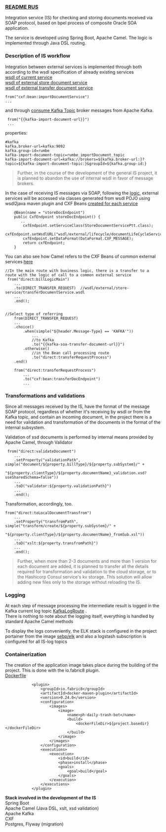 ### [README RUS](READMERUS.md)
Integration service (IS) for checking and storing documents received via SOAP protocol, based on bpel process of composite Oracle SOA application.

The service is developed using Spring Boot, Apache Camel. The logic is implemented through Java DSL routing.


### Description of IS workflow
Integration between external services is implemented through both according to the wsdl specification of already existing services  
[wsdl of current service](src/main/resources/wsdl/internal/checkRumbeDocuments.wsdl)  
[wsdl of external store document service](src/main/resources/wsdl/external/lifecycle/documentLifeCycleService.wsdl)  
[wsdl of external transfer document service](src/main/resources/wsdl/external/transfer/transferDocumentService.wsdl)




```
from("cxf:bean:importDocumentService")
...
```

and through [consume Kafka Topic](src/main/java/ru/rumbe/check/route/ImportDocumentRoute.java) broker messages from
Apache Kafka.

```
 from("{{kafka-import-document-url}}")
 ...
```
properties:
```
#kafka
kafka.broker-url=kafka:9092
kafka.group-id=rumbe
kafka-import-document-topic=rumbe_importDocument_topic
kafka-import-document-url=kafka://brokers=${kafka.broker-url:}?topic=${kafka-import-document-topic:}&groupId=${kafka.group-id:}
```

> Further, in the course of the development of the general IS project, it is planned to abandon the use of internal wsdl in favor of message brokers.

In the case of receiving IS messages via SOAP, following the [logic](src/main/java/ru/rumbe/check/route/ExternalRoutes.java),
external services will be accessed via classes generated from wsdl POJO using wsdl2java maven plugin and CXF Beans [created for each service](src/main/java/ru/rumbe/check/config/common/ExternalEndpointConfig.java)
```
    @Bean(name = "storeDocEndpoint")
    public CxfEndpoint storeDocEndpoint() {
       ..
        cxfEndpoint.setServiceClass(StoreDocumentServicePtt.class);
        cxfEndpoint.setWsdlURL("wsdl/external/lifecycle/documentLifeCycleService.wsdl");
        cxfEndpoint.setDataFormat(DataFormat.CXF_MESSAGE);
        return cxfEndpoint;
    }
```

You can also see how Camel refers to the CXF Beans of common external services [here](src/main/java/ru/rumbe/check/route/ExternalRoutes.java)

```
//In the main route with business logic, there is a transfer to a route with the logic of call to a common external service
 from("direct:billLogicMain")
    ...
    .to(DIRECT_TRANSFER_REQUEST)  //wsdl/external/store-service/transferDocumentService.wsdl
    ...
    .end();
    
   
//Select type of referring  
    from(DIRECT_TRANSFER_REQUEST)
    ...
    .choice()
        .when(simple("${header.Message-Type} == 'KAFKA'"))
            ...
            //to Kafka
            .to("{{kafka-soa-transfer-document-url}}")
        .otherwise()
            //in the Bean call processing route
            .to("direct:transferRequestProcess")
    .end()
   
    from("direct:transferRequestProcess")
        ...
        .to("cxf:bean:transferDocEndpoint")
        ...
```

### Transformations and validations
Since all messages received by the IS, have the format of the message SOAP protocol, regardless of whether it's receiving by wsdl or from the Kafka topic, and contain an incoming document, in the project there is a need for validation and transformation of the documents in the format of the internal subsystem.

Validation of xsd documents is performed by internal means provided by Apache Camel, through Validator
```
 from("direct:validateDocument")
    ...
    .setProperty("validationPath", simple("document/${property.billType}/${property.subSystem}/" +
                        "${property.clientType}/${property.documentName}_validation.xsd?useSharedSchema=false"))
    ...
    .toD("validator:${property.validationPath}")
    ...
    .end();
```
Transformation, accordingly, too.
```
from("direct:toLocalDocumentTransfrom")
    ...
    .setProperty("transfromPath", simple("transform/create/${property.subSystem}/" +
                            "${property.clientType}/${property.documentName}_fromSub.xsl"))
    ...
    .toD("xslt:${property.transfromPath}")
    ...
    .end();
```
>Further, when more than 2-3 documents and more than 1 version for each document are added, it is planned to transfer all the details required for transformation and validation to the cloud storage, or to the Hashicorp Consul service's kv storage. This solution will allow adding new files only to the storage without reloading the IS.


### Logging
At each step of message processing the intermediate result is logged in the Kafka current log topic
[KafkaLogRoute](src/main/java/ru/rumbe/check/route/KafkaLogRoute.java)  .  
There is nothing to note about the logging itself, everything is handled by standard Apache Camel methods

To display the logs conveniently, the ELK stack is configured in the project portainer from the image [sebp/elk](https://hub.docker.com/r/sebp/elk/) and also a logstash subscription is configured for all IS-log topics

### Containerization
The creation of the  application image takes place during the building of the project. This is done with the io.fabric8 plugin.  
[Dockerfile](Dockerfile)
```
            <plugin>
                <groupId>io.fabric8</groupId>
                <artifactId>docker-maven-plugin</artifactId>
                <version>0.24.0</version>
                <configuration>
                    <images>
                        <image>
                            <name>ph-daily-trash-bot</name>
                            <build>
                                <dockerFileDir>${project.basedir}</dockerFileDir>
                            </build>
                        </image>
                    </images>
                </configuration>
                <executions>
                    <execution>
                        <id>build</id>
                        <phase>install</phase>
                        <goals>
                            <goal>build</goal>
                        </goals>
                    </execution>
                </executions>
            </plugin>
```
**Stack involved in the development of the IS**   
Spring Boot  
Apache Camel (Java DSL, xslt, xsd validation)   
Apache Kafka  
CXF  
Postgres, Flyway (migration)